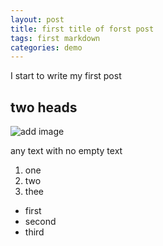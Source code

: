 ```yaml
---
layout: post
title: first title of forst post
tags: first markdown
categories: demo
---
```


I start to write  my first post

## two heads

![add image](/assets/Screenshot(3).png)

any text with no empty text
1. one
2. two
3. thee

- first
- second
- third


